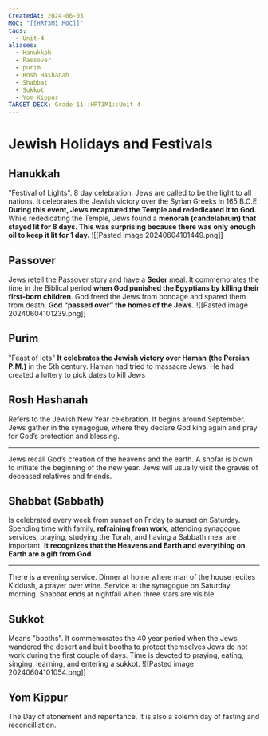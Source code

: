 ```yaml
---
CreatedAt: 2024-06-03
MOC: "[[HRT3M1 MOC]]"
tags:
  - Unit-4
aliases:
  - Hanukkah
  - Passover
  - purim
  - Rosh Hashanah
  - Shabbat
  - Sukkot
  - Yom Kippur
TARGET DECK: Grade 11::HRT3M1::Unit 4
---
```


# Jewish Holidays and Festivals

## Hanukkah
"Festival of Lights". 8 day celebration. Jews are called to be the light to all nations.
It celebrates the Jewish victory over the Syrian Greeks in 165 B.C.E.  **During this event, Jews recaptured the Temple and rededicated it to God.**  While rededicating the Temple, Jews found a **menorah (candelabrum) that stayed lit for 8 days.  This was surprising because there was only enough oil to keep it lit for 1 day.**
![[Pasted image 20240604101449.png]]
<!--ID: 1717533948848-->


## Passover
Jews retell the Passover story and have a **Seder** meal. It commemorates the time in the Biblical period **when God punished the Egyptians by killing their first-born children**.  God freed the Jews from bondage and spared them from death.  **God “passed over” the homes of the Jews.**
![[Pasted image 20240604101239.png]]
<!--ID: 1717533948850-->



## Purim
"Feast of lots"
**It celebrates the Jewish victory over Haman** **(the Persian P.M.)** in the 5th century.  Haman had tried to massacre Jews.  He had created a lottery to pick dates to kill Jews
<!--ID: 1717533948852-->



## Rosh Hashanah
Refers to the Jewish New Year celebration. It begins around September. Jews gather in the synagogue, where they declare God king again and pray for God’s protection and blessing.
________________________________________________________________________
Jews recall God’s creation of the heavens and the earth. A shofar is blown to initiate the beginning of the new year. Jews will usually visit the graves of deceased relatives and friends.
<!--ID: 1717533948855-->


## Shabbat (Sabbath)
Is celebrated every week from sunset on Friday to sunset on Saturday.  Spending time with family, **refraining from work**, attending synagogue services, praying, studying the Torah, and having a Sabbath meal are important. **It recognizes that the Heavens and Earth and everything on Earth are a gift from God**
________________________________________________________________________
There is a evening service. Dinner at home where man of the house recites Kiddush, a prayer over wine. Service at the synagogue on Saturday morning. Shabbat ends at nightfall when three stars are visible.
<!--ID: 1717533948858-->


## Sukkot
Means "booths". It commemorates the 40 year period when the Jews wandered the desert and built booths to protect themselves
Jews do not work during the first couple of days. Time is devoted to praying, eating, singing, learning, and entering a sukkot.
![[Pasted image 20240604101054.png]]
<!--ID: 1717533948860-->


## Yom Kippur
The Day of atonement and repentance. It is also a solemn day of fasting and reconcilliation.
<!--ID: 1717533948863-->
